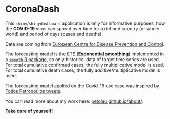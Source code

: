 # CoronaDash

This `shiny`/`shinydashboard` application is only for informative purposes, how the **COVID-19** virus can spread over time for a defined country (or whole world) and period of days (cases and deaths).

Data are coming from [European Centre for Disease Prevention and Control](https://www.ecdc.europa.eu/en/publications-data/download-todays-data-geographic-distribution-covid-19-cases-worldwide).

The forecasting model is the ETS (**Exponential smoothing**) implemented in a [`smooth` R package](https://cran.r-project.org/package=smooth), so only historical data of target time series are used.
For total cumulative confirmed cases, the fully multiplicative model is used.
For total cumulative death cases, the fully additive/multiplicative model is used.

The forecasting model applied on the Covid-19 use case was inspired by [Fotios Petropoulos tweets](https://twitter.com/fotpetr).

You can read more about my work here: [petolau.github.io/about/](https://petolau.github.io/about/).

**Take care of yourself!**
